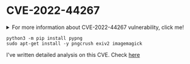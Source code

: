 # CVE-2022-44267

<details>
  <summary>For more information about CVE-2022-44267 vulnerability, click me!</summary>
  --------------------------------------------------------------------------------------------------------

  **CVE-2022-44267**
ImageMagick is vulnerable to a denial of service (DoS) attack when it parses a PNG image having a filename that’s a single dash (“-”). ImageMagick can read and process images that contain embedded text chunks. These can include additional information about a given image, such as comments, captions, or other metadata. The root cause of this ImageMagick vulnerability is that it doesn’t properly validate input it receives from text chunks. Thus an attacker can embed malicious code into an image text chunk (e.g., raw profile) and trick the software into executing it. Theft of login credentials or other stored data then becomes likely. To leverage this vulnerability, an attacker would need to find a way to deliver a malicious image to a targeted user, perhaps by sending it as an email attachment or hosting it on a website. If the recipient then processes the image in ImageMagick, the code is executed and the attacker is able to exfiltrate sensitive information. This vulnerability affects the PNG image format handled by ImageMagick that contains a tEXt chunk.
You can find more information about this CVE in the following link: https://nvd.nist.gov/vuln/detail/CVE-2022-44267

</details>


```
python3 -m pip install pypng
sudo apt-get install -y pngcrush exiv2 imagemagick
```

I've written detailed analysis on this CVE. Check [here](https://www.uptycs.com/blog/denial-of-servicedos-and-arbitrary-file-read-vulnerability-in-imagemagick) 

